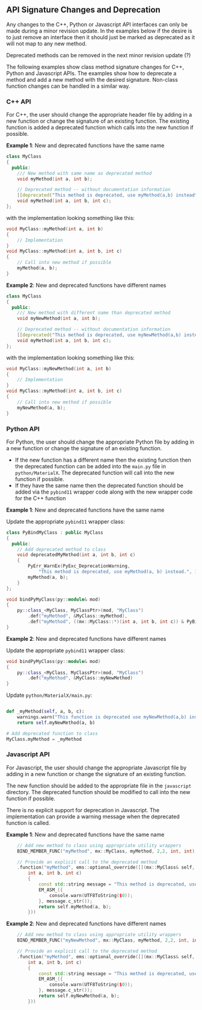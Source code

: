 ## API Signature Changes and Deprecation

Any changes to the C++, Python or Javascript API interfaces can only be made during a minor revision update. In the examples below if the desire is to just remove an interface then it should just be marked as deprecated as it will not map to any new method.

Deprecated methods can be removed in the next minor revision update (?)

The following examples show class method signature changes for C++, Python and Javascript APIs. The examples show how to deprecate a method and add a new method with the desired signature. Non-class function changes can be handled in a similar way. 

### C++ API

For C++, the user should change the appropriate header file by adding in a new function or change the signature of an existing function. The existing function is added a deprecated function which calls into the new function if possible.

**Example 1**: New and deprecated functions have the same name
```cpp
class MyClass
{
  public:
    /// New method with same name as deprecated method
    void myMethod(int a, int b);

    // Deprecated method -- without documentation information 
    [[deprecated("This method is deprecated, use myMethod(a,b) instead")]]
    void myMethod(int a, int b, int c);
};
```
with the implementation looking something like this:
```cpp
void MyClass::myMethod(int a, int b)
{
    // Implementation
}
void MyClass::myMethod(int a, int b, int c)
{
    // Call into new method if possible
    myMethod(a, b);
}
```

**Example 2**: New and deprecated functions have different names
```cpp
class MyClass
{
  public:
    /// New method with different name than deprecated method
    void myNewMethod(int a, int b);

    // Deprecated method -- without documentation information 
    [[deprecated("This method is deprecated, use myNewMethod(a,b) instead")]]
    void myMethod(int a, int b, int c);
};
```
with the implementation looking something like this:
```cpp
void MyClass::myNewMethod(int a, int b)
{
    // Implementation
}
void MyClass::myMethod(int a, int b, int c)
{
    // Call into new method if possible
    myNewMethod(a, b);
}
```


### Python API

For Python, the user should change the appropriate Python file by adding in a new function or change the signature of an existing function.

- If the new function has a different name then the existing function then the deprecated function can be added into the `main.py` file in
`python/MaterialX`. The deprecated function will call into the new function if possible.
- If they have the same name then the deprecated function should be added via the `pybind11` wrapper code along with the new wrapper code for the C++ function

**Example 1**: New and deprecated functions have the same name

Update the appropriate `pybind11` wrapper class:
```cpp
class PyBindMyClass : public MyClass
{    
  public:
    // Add deprecated method to class
    void deprecatedMyMethod(int a, int b, int c) 
    {
        PyErr_WarnEx(PyExc_DeprecationWarning,
            "This method is deprecated, use myMethod(a, b) instead.", 1);        
        myMethod(a, b);
    }
};

void bindPyMyClass(py::module& mod)
{
    py::class_<MyClass, MyClassPtr>(mod, "MyClass")
        .def("myMethod", &MyClass::myMethod),
        .def("myMethod", ((mx::MyClass::*)(int a, int b, int c)) & PyBindMyClass::deprecatedMyMethod)        
}
```

**Example 2**: New and deprecated functions have different names

Update the appropriate `pybind11` wrapper class:
```cpp
void bindPyMyClass(py::module& mod)
{
    py::class_<MyClass, MyClassPtr>(mod, "MyClass")
        .def("myMethod", &MyClass::myNewMethod)
}
```

Update `python/MaterialX/main.py`:
```python

def _myMethod(self, a, b, c):
    warnings.warn("This function is deprecated use myNewMethod(a,b) instead.", DeprecationWarning, stacklevel = 2)
    return self.myNewMethod(a, b)

# Add deprecated function to class
MyClass.myMethod = _myMethod
```


### Javascript API

For Javascript, the user should change the appropriate Javascript file by adding in a new function or change the signature of an existing function.

The new function should be added to the appropriate file in the `javascript` directory. The deprecated function should be modified to call into the new function if possible.

There is no explicit support for deprecation in Javascript. The 
implementation can provide a warning message when the deprecated function is called.

**Example 1**: New and deprecated functions have the same name

```cpp
    // Add new method to class using appropriate utility wrappers
    BIND_MEMBER_FUNC("myMethod", mx::MyClass, myMethod, 2,2, int, int)

    // Provide an explicit call to the deprecated method
    .function("myMethod", ems::optional_override([](mx::MyClass& self, 
        int a, int b, int c)
        {
            const std::string message = "This method is deprecated, use myMethod(int, int) instead.";
            EM_ASM_({
                console.warn(UTF8ToString($0));
            }, message.c_str());
            return self.myMethod(a, b);
        }))
``` 

**Example 2**: New and deprecated functions have different names

```cpp
    // Add new method to class using appropriate utility wrappers
    BIND_MEMBER_FUNC("myNewMethod", mx::MyClass, myMethod, 2,2, int, int)

    // Provide an explicit call to the deprecated method
    .function("myMethod", ems::optional_override([](mx::MyClass& self, 
        int a, int b, int c)
        {
            const std::string message = "This method is deprecated, use myMethod(int, int) instead.";
            EM_ASM_({
                console.warn(UTF8ToString($0));
            }, message.c_str());
            return self.myNewMethod(a, b);
        }))
``` 


